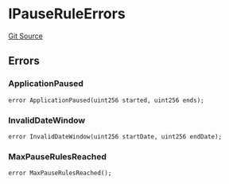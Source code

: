 # IPauseRuleErrors
[Git Source](https://github.com/thrackle-io/tron/blob/50727ee9211084f05b8690e3435981873338f44e/src/common/IErrors.sol)


## Errors
### ApplicationPaused

```solidity
error ApplicationPaused(uint256 started, uint256 ends);
```

### InvalidDateWindow

```solidity
error InvalidDateWindow(uint256 startDate, uint256 endDate);
```

### MaxPauseRulesReached

```solidity
error MaxPauseRulesReached();
```

